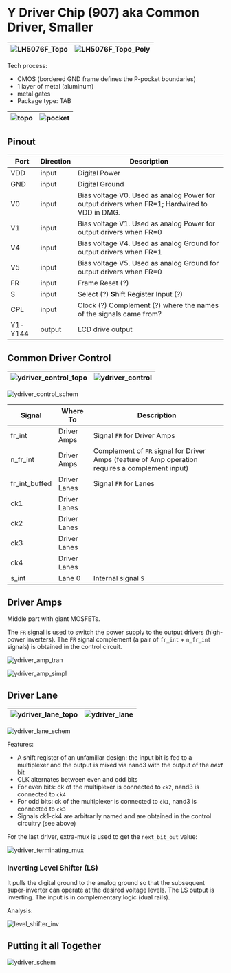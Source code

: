 # Y Driver Chip (907) aka Common Driver, Smaller

|![LH5076F_Topo](/imgstore/LH5076F_Topo.jpg)|![LH5076F_Topo_Poly](/imgstore/LH5076F_Topo_Poly.jpg)|
|---|---|

Tech process:
- CMOS (bordered GND frame defines the P-pocket boundaries)
- 1 layer of metal (aluminum)
- metal gates
- Package type: TAB

|![topo](/imgstore/topo.jpg)|![pocket](/imgstore/pocket.jpg)|
|---|---|

## Pinout

|Port|Direction|Description|
|---|---|---|
|VDD|input|Digital Power |
|GND|input|Digital Ground |
|V0|input|Bias voltage V0. Used as analog Power for output drivers when FR=1; Hardwired to VDD in DMG. |
|V1|input|Bias voltage V1. Used as analog Power for output drivers when FR=0 |
|V4|input|Bias voltage V4. Used as analog Ground for output drivers when FR=1 |
|V5|input|Bias voltage V5. Used as analog Ground for output drivers when FR=0 |
|FR|input|Frame Reset (?) |
|S|input|Select (?) **S**hift Register Input (?) |
|CPL|input|Clock (?) Complement (?) where the names of the signals came from? |
|Y1-Y144|output|LCD drive output|

## Common Driver Control

|![ydriver_control_topo](/hdl/ydriver_control_topo.png)|![ydriver_control](/hdl/ydriver_control.png)|
|---|---|

![ydriver_control_schem](/hdl/ydriver_control_schem.png)

|Signal|Where To|Description|
|---|---|---|
|fr_int |Driver Amps | Signal `FR` for Driver Amps |
|n_fr_int |Driver Amps | Complement of `FR` signal for Driver Amps (feature of Amp operation requires a complement input) |
|fr_int_buffed | Driver Lanes| Signal `FR` for Lanes|
|ck1 | Driver Lanes| |
|ck2 | Driver Lanes| |
|ck3 | Driver Lanes| |
|ck4 | Driver Lanes| |
|s_int | Lane 0 | Internal signal `S` |

## Driver Amps

Middle part with giant MOSFETs.

The `FR` signal is used to switch the power supply to the output drivers (high-power inverters). The `FR` signal complement (a pair of `fr_int` + `n_fr_int` signals) is obtained in the control circuit.

![ydriver_amp_tran](/imgstore/ydriver_amp_tran.png)

![ydriver_amp_simpl](/imgstore/ydriver_amp_simpl.png)

## Driver Lane

|![ydriver_lane_topo](/hdl/ydriver_lane_topo.jpg)|![ydriver_lane](/hdl/ydriver_lane.png)|
|---|---|

![ydriver_lane_schem](/hdl/ydriver_lane_schem.png)

Features:
- A shift register of an unfamiliar design: the input bit is fed to a multiplexer and the output is mixed via nand3 with the output of the _next_ bit
- CLK alternates between even and odd bits
- For even bits: ck of the multiplexer is connected to `ck2`, nand3 is connected to `ck4`
- For odd bits: ck of the multiplexer is connected to `ck1`, nand3 is connected to `ck3`
- Signals ck1-ck4 are arbitrarily named and are obtained in the control circuitry (see above)

For the last driver, extra-mux is used to get the `next_bit_out` value:

![ydriver_terminating_mux](/imgstore/ydriver_terminating_mux.jpg)

### Inverting Level Shifter (LS)

It pulls the digital ground to the analog ground so that the subsequent super-inverter can operate at the desired voltage levels. The LS output is inverting. The input is in complementary logic (dual rails).

Analysis:

![level_shifter_inv](/imgstore/level_shifter_inv.png)

## Putting it all Together

![ydriver_schem](/hdl/ydriver_schem.png)
